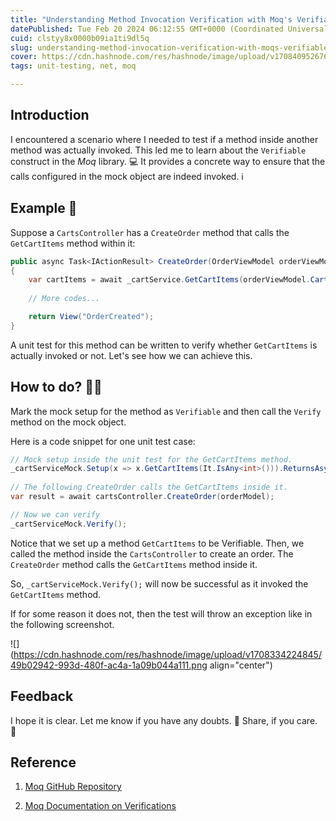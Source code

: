 ```yaml
---
title: "Understanding Method Invocation Verification with Moq's Verifiable Constructs"
datePublished: Tue Feb 20 2024 06:12:55 GMT+0000 (Coordinated Universal Time)
cuid: clstyy8x0000b09ia1ti9dl5q
slug: understanding-method-invocation-verification-with-moqs-verifiable-constructs
cover: https://cdn.hashnode.com/res/hashnode/image/upload/v1708409526769/5ad2fa7b-ad1c-4dba-9921-14b171f1d957.jpeg
tags: unit-testing, net, moq

---
```


## Introduction

I encountered a scenario where I needed to test if a method inside another method was actually invoked. This led me to learn about the `Verifiable` construct in the *Moq* library. 💻 It provides a concrete way to ensure that the calls configured in the mock object are indeed invoked. ℹ

## Example 🚀

Suppose a `CartsController` has a `CreateOrder` method that calls the `GetCartItems` method within it:

```csharp
public async Task<IActionResult> CreateOrder(OrderViewModel orderViewModel)
{
    var cartItems = await _cartService.GetCartItems(orderViewModel.CartId);
	
	// More codes...

	return View("OrderCreated");
}
```

A unit test for this method can be written to verify whether `GetCartItems` is actually invoked or not. Let's see how we can achieve this.

## How to do? 🤷‍♀️

Mark the mock setup for the method as `Verifiable` and then call the `Verify` method on the mock object.

Here is a code snippet for one unit test case:

```csharp
// Mock setup inside the unit test for the GetCartItems method.
_cartServiceMock.Setup(x => x.GetCartItems(It.IsAny<int>())).ReturnsAsync(() => cartItems).Verifiable();
  
// The following CreateOrder calls the GetCartItems inside it.
var result = await cartsController.CreateOrder(orderModel);

// Now we can verify
_cartServiceMock.Verify();
```

Notice that we set up a method `GetCartItems` to be Verifiable. Then, we called the method inside the `CartsController` to create an order. The `CreateOrder` method calls the `GetCartItems` method inside it.

So, `_cartServiceMock.Verify();` will now be successful as it invoked the `GetCartItems` method.

If for some reason it does not, then the test will throw an exception like in the following screenshot.

![](https://cdn.hashnode.com/res/hashnode/image/upload/v1708334224845/49b02942-993d-480f-ac4a-1a09b044a111.png align="center")

## Feedback

I hope it is clear. Let me know if you have any doubts. 💪 Share, if you care. 🙌

## Reference

1. [Moq GitHub Repository](https://github.com/devlooped/moq)
    
2. [Moq Documentation on Verifications](https://docs.educationsmediagroup.com/unit-testing-csharp/moq/verifications)
